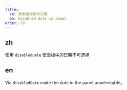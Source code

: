 ```yaml
---
title:
  zh: 禁用面板中的日期
  en: Disabled date in panel
order: 60
---
```


## zh

使用 `disabledDate` 使面板中的日期不可选择

## en

Via `disabledDate` make the date in the panel unselectable。
